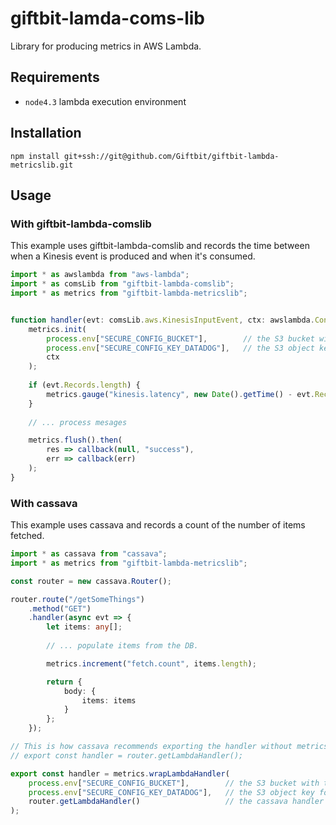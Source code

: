 # giftbit-lamda-coms-lib
Library for producing metrics in AWS Lambda.

## Requirements

- `node4.3` lambda execution environment

## Installation

`npm install git+ssh://git@github.com/Giftbit/giftbit-lambda-metricslib.git`

## Usage

### With giftbit-lambda-comslib

This example uses giftbit-lambda-comslib and records the time between when a Kinesis event is produced and when it's consumed.

```typescript
import * as awslambda from "aws-lambda";
import * as comsLib from "giftbit-lambda-comslib";
import * as metrics from "giftbit-lambda-metricslib";


function handler(evt: comsLib.aws.KinesisInputEvent, ctx: awslambda.Context, callback: awslambda.Callback): void {
    metrics.init(
        process.env["SECURE_CONFIG_BUCKET"],        // the S3 bucket with the DataDog API key
        process.env["SECURE_CONFIG_KEY_DATADOG"],   // the S3 object key for the DataDog API key
        ctx
    );
    
    if (evt.Records.length) {
        metrics.gauge("kinesis.latency", new Date().getTime() - evt.Records[evt.Records.length - 1].kinesis.approximateArrivalTimestamp * 1000);
    }
    
    // ... process mesages

    metrics.flush().then(
        res => callback(null, "success"),
        err => callback(err)
    );
}
```

### With cassava

This example uses cassava and records a count of the number of items fetched.

```typescript
import * as cassava from "cassava";
import * as metrics from "giftbit-lambda-metricslib";

const router = new cassava.Router();

router.route("/getSomeThings")
    .method("GET")
    .handler(async evt => {
        let items: any[];
        
        // ... populate items from the DB.

        metrics.increment("fetch.count", items.length);

        return {
            body: {
                items: items
            }
        };
    });

// This is how cassava recommends exporting the handler without metrics.
// export const handler = router.getLambdaHandler();

export const handler = metrics.wrapLambdaHandler(
    process.env["SECURE_CONFIG_BUCKET"],        // the S3 bucket with the DataDog API key
    process.env["SECURE_CONFIG_KEY_DATADOG"],   // the S3 object key for the DataDog API key
    router.getLambdaHandler()                   // the cassava handler
);
```
